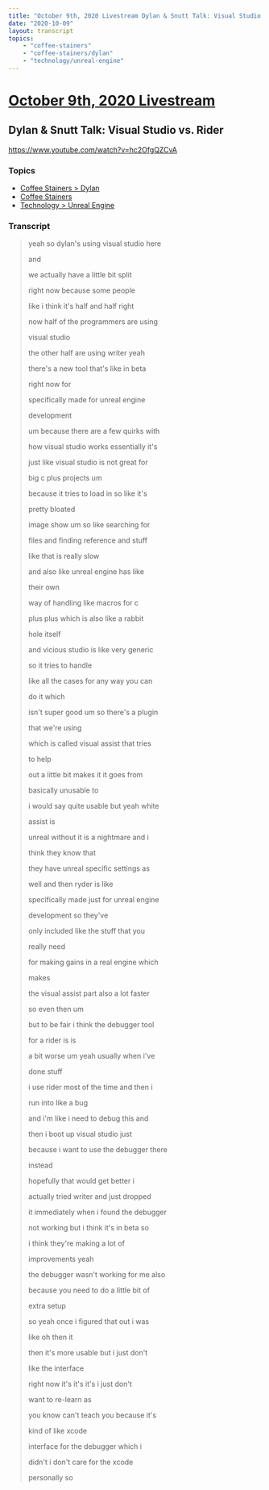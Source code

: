 ```yaml
---
title: "October 9th, 2020 Livestream Dylan & Snutt Talk: Visual Studio vs. Rider"
date: "2020-10-09"
layout: transcript
topics:
    - "coffee-stainers"
    - "coffee-stainers/dylan"
    - "technology/unreal-engine"
---
```

# [October 9th, 2020 Livestream](../2020-10-09.md)
## Dylan & Snutt Talk: Visual Studio vs. Rider
https://www.youtube.com/watch?v=hc2OfgQZCvA

### Topics
* [Coffee Stainers > Dylan](../topics/coffee-stainers/dylan.md)
* [Coffee Stainers](../topics/coffee-stainers.md)
* [Technology > Unreal Engine](../topics/technology/unreal-engine.md)

### Transcript

> yeah so dylan's using visual studio here
> 
> and
> 
> we actually have a little bit split
> 
> right now because some people
> 
> like i think it's half and half right
> 
> now half of the programmers are using
> 
> visual studio
> 
> the other half are using writer yeah
> 
> there's a new tool that's like in beta
> 
> right now for
> 
> specifically made for unreal engine
> 
> development
> 
> um because there are a few quirks with
> 
> how visual studio works essentially it's
> 
> just like visual studio is not great for
> 
> big c plus projects um
> 
> because it tries to load in so like it's
> 
> pretty bloated
> 
> image show um so like searching for
> 
> files and finding reference and stuff
> 
> like that is really slow
> 
> and also like unreal engine has like
> 
> their own
> 
> way of handling like macros for c
> 
> plus plus which is also like a rabbit
> 
> hole itself
> 
> and vicious studio is like very generic
> 
> so it tries to handle
> 
> like all the cases for any way you can
> 
> do it which
> 
> isn't super good um so there's a plugin
> 
> that we're using
> 
> which is called visual assist that tries
> 
> to help
> 
> out a little bit makes it it goes from
> 
> basically unusable to
> 
> i would say quite usable but yeah white
> 
> assist is
> 
> unreal without it is a nightmare and i
> 
> think they know that
> 
> they have unreal specific settings as
> 
> well and then ryder is like
> 
> specifically made just for unreal engine
> 
> development so they've
> 
> only included like the stuff that you
> 
> really need
> 
> for making gains in a real engine which
> 
> makes
> 
> the visual assist part also a lot faster
> 
> so even then um
> 
> but to be fair i think the debugger tool
> 
> for a rider is is
> 
> a bit worse um yeah usually when i've
> 
> done stuff
> 
> i use rider most of the time and then i
> 
> run into like a bug
> 
> and i'm like i need to debug this and
> 
> then i boot up visual studio just
> 
> because i want to use the debugger there
> 
> instead
> 
> hopefully that would get better i
> 
> actually tried writer and just dropped
> 
> it immediately when i found the debugger
> 
> not working but i think it's in beta so
> 
> i think they're making a lot of
> 
> improvements yeah
> 
> the debugger wasn't working for me also
> 
> because you need to do a little bit of
> 
> extra setup
> 
> so yeah once i figured that out i was
> 
> like oh then it
> 
> then it's more usable but i just don't
> 
> like the interface
> 
> right now it's it's it's i just don't
> 
> want to re-learn as
> 
> you know can't teach you because it's
> 
> kind of like xcode
> 
> interface for the debugger which i
> 
> didn't i don't care for the xcode
> 
> personally so
> 
